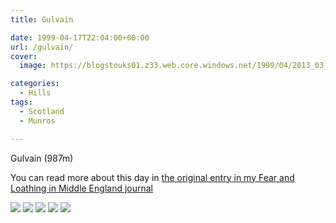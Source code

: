 ```yaml
---
title: Gulvain

date: 1999-04-17T22:04:00+00:00
url: /gulvain/
cover: 
  image: https://blogstouks01.z33.web.core.windows.net/1999/04/2013_03_04_22_25_24.jpg

categories:
  - Hills
tags:
  - Scotland
  - Munros

---
```

Gulvain (987m)

You can read more about this day in [the original entry in my Fear and Loathing in Middle England journal](https://falime.iannelson.uk/docs/journal/1999-04/19990417/)

![](https://blogstouks01.z33.web.core.windows.net/2023/08/2013_03_04_22_25_17.jpg)
![](https://blogstouks01.z33.web.core.windows.net/2023/08/2013_03_04_22_25_19.jpg)
![](https://blogstouks01.z33.web.core.windows.net/2023/08/2013_03_04_22_25_22.jpg)
![](https://blogstouks01.z33.web.core.windows.net/2023/08/2013_03_04_22_25_15.jpg)
![](https://blogstouks01.z33.web.core.windows.net/1999/04/2013_03_04_22_25_24-1.jpg)